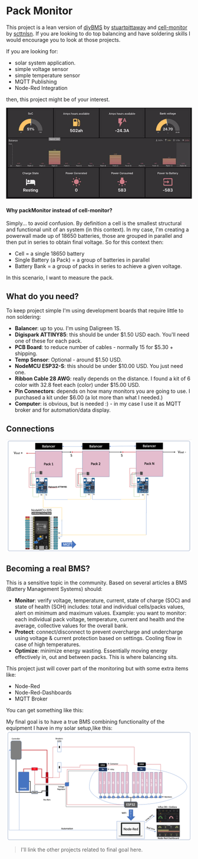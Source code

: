 # Pack Monitor
This project is a lean version of [diyBMS](https://github.com/stuartpittaway/diyBMSv4) by [stuartpittaway](https://github.com/stuartpittaway) and [cell-monitor](https://github.com/scttnlsn/cell-monitor) by [scttnlsn](https://github.com/scttnlsn). If you are looking to do top balancing and have soldering skills I would encourage you to look at those projects.

If you are looking for:
* solar system application.
* simple voltage sensor
* simple temperature sensor
* MQTT Publishing
* Node-Red Integration

then, this project might be of your interest.

![Real Time Dashboard](images/realTimeDashboard.png?raw=true "Real Time Dashboard")

#### __Why packMonitor instead of cell-monitor?__ 
Simply... to avoid confusion. By definition a cell is the smallest structural and functional unit of an system (in this context).  In my case, I'm creating a powerwall made up of 18650 batteries, those are grouped in parallel and then put in series to obtain final voltage. So for this context then:
* Cell = a single 18650 battery
* Single Battery (a Pack) = a group of batteries in parallel
* Battery Bank = a group of packs in series to achieve a given voltage.

In this scenario, I want to measure the pack.

## What do you need?
To keep project simple I'm using development boards that require little to non soldering:
* __Balancer__: up to you. I'm using Daligreen 1S.
* __Digispark ATTINY85__: this should be under $1.50 USD each. You'll need one of these for each pack.
* __PCB Board__: to reduce number of cables - normally 15 for $5.30 + shipping.
* __Temp Sensor__: Optional - around $1.50 USD.
* __NodeMCU ESP32-S__: this should be under $10.00 USD. You just need one.
* __Ribbon Cable 28 AWG__: really depends on the distance. I found a kit of 6 color with 32.8 feet each (color) under $15.00 USD.
* __Pin Connectors__: depends on how many monitors you are going to use. I purchased a kit under $6.00 (a lot more than what I needed.)
* __Computer__: is obvious, but is needed :) - in my case I use it as MQTT broker and for automation/data display.

## Connections
![Connections](images/connections.png?raw=true "Connections")
## Becoming a real BMS? 
This is a sensitive topic in the community. Based on several articles a BMS (Battery Management Systems) should: 
* __Monitor__: verify voltage, temperature, current, state of charge (SOC) and state of health (SOH)  includes: total and individual cells/packs values, alert on minimum and maximum values. Example: you want to monitor: each individual pack voltage, temperature, current and health and the average, collective values for the overall bank.
* __Protect__: connect/disconnect to prevent overcharge and undercharge using voltage & current protection based on settings. Cooling flow in case of high temperatures.
* __Optimize__: minimize energy wasting. Essentially moving energy effectively in, out and between packs. This is where balancing sits.

This project just will cover part of the monitoring but with some extra items like:

 * Node-Red
 * Node-Red-Dashboards 
 * MQTT Broker

You can get something like this:

My final goal is to have a true BMS combining functionality of the equipment I have in my solar setup,like this: 
![Full BMS](images/FullBMS.png?raw=true "Full BMS")
> I'll link the other projects related to final goal here.
